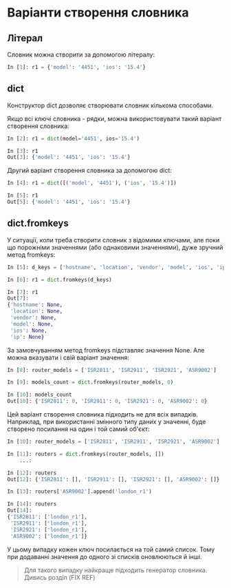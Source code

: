 # Варіанти створення словника

## Літерал 

Словник можна створити за допомогою літералу:

```python
In [1]: r1 = {'model': '4451', 'ios': '15.4'}
```

## dict

Конструктор dict дозволяє створювати словник кількома способами.

Якщо всі ключі словника - рядки, можна використовувати такий
варіант створення словника:

```python
In [2]: r1 = dict(model='4451', ios='15.4')

In [3]: r1
Out[3]: {'model': '4451', 'ios': '15.4'}
```

Другий варіант створення словника за допомогою dict:

```python
In [4]: r1 = dict([('model', '4451'), ('ios', '15.4')])

In [5]: r1
Out[5]: {'model': '4451', 'ios': '15.4'}
```

## dict.fromkeys

У ситуації, коли треба створити словник з відомими ключами, але поки що
порожніми значеннями (або однаковими значеннями), дуже зручний метод fromkeys:

```python
In [5]: d_keys = ['hostname', 'location', 'vendor', 'model', 'ios', 'ip']

In [6]: r1 = dict.fromkeys(d_keys)

In [7]: r1
Out[7]:
{'hostname': None,
 'location': None,
 'vendor': None,
 'model': None,
 'ios': None,
 'ip': None}
```


За замовчуванням метод fromkeys підставляє значення None. Але можна вказувати і
свій варіант значення:

```python
In [8]: router_models = ['ISR2811', 'ISR2911', 'ISR2921', 'ASR9002']

In [9]: models_count = dict.fromkeys(router_models, 0)

In [10]: models_count
Out[10]: {'ISR2811': 0, 'ISR2911': 0, 'ISR2921': 0, 'ASR9002': 0}
```


Цей варіант створення словника підходить не для всіх випадків. Наприклад, при
використанні змінного типу даних у значенні, буде створено посилання на один і
той самий об'єкт:

```python
In [10]: router_models = ['ISR2811', 'ISR2911', 'ISR2921', 'ASR9002']

In [11]: routers = dict.fromkeys(router_models, [])
    ...:

In [12]: routers
Out[12]: {'ISR2811': [], 'ISR2911': [], 'ISR2921': [], 'ASR9002': []}

In [13]: routers['ASR9002'].append('london_r1')

In [14]: routers
Out[14]:
{'ISR2811': ['london_r1'],
 'ISR2911': ['london_r1'],
 'ISR2921': ['london_r1'],
 'ASR9002': ['london_r1']}
```

У цьому випадку кожен ключ посилається на той самий список. Тому при додаванні
значення до одного зі списків оновлюються й інші.


> Для такого випадку найкраще підходить генератор словника. Дивись розділ (FIX REF)
